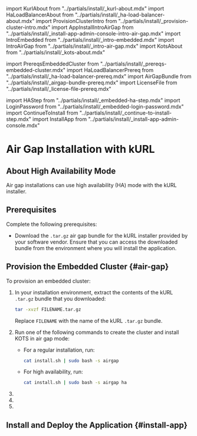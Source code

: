 import KurlAbout from "../partials/install/_kurl-about.mdx"
import HaLoadBalancerAbout from "../partials/install/_ha-load-balancer-about.mdx"
import ProvisionClusterIntro from "../partials/install/_provision-cluster-intro.mdx"
import AppInstallIntroAirGap from "../partials/install/_install-app-admin-console-intro-air-gap.mdx"
import IntroEmbedded from "../partials/install/_intro-embedded.mdx"
import IntroAirGap from "../partials/install/_intro-air-gap.mdx"
import KotsAbout from "../partials/install/_kots-about.mdx"

import PrereqsEmbeddedCluster from "../partials/install/_prereqs-embedded-cluster.mdx"
import HaLoadBalancerPrereq from "../partials/install/_ha-load-balancer-prereq.mdx"
import AirGapBundle from "../partials/install/_airgap-bundle-prereq.mdx"
import LicenseFile from "../partials/install/_license-file-prereq.mdx"

import HAStep from "../partials/install/_embedded-ha-step.mdx"
import LoginPassword from "../partials/install/_embedded-login-password.mdx"
import ContinueToInstall from "../partials/install/_continue-to-install-step.mdx"
import InstallApp from "../partials/install/_install-app-admin-console.mdx"

# Air Gap Installation with kURL

<IntroEmbedded/>

<IntroAirGap/>

<KurlAbout/>

## About High Availability Mode

Air gap installations can use high availability (HA) mode with the kURL installer.

<HaLoadBalancerAbout/>

## Prerequisites

Complete the following prerequisites:

<PrereqsEmbeddedCluster/>

<AirGapBundle/>

<LicenseFile/>

* Download the `.tar.gz` air gap bundle for the kURL installer provided by your software vendor. Ensure that you can access the downloaded bundle from the environment where you will install the application.

<HaLoadBalancerPrereq/>

## Provision the Embedded Cluster {#air-gap}

<ProvisionClusterIntro/>

<KotsAbout/>

To provision an embedded cluster:

1. In your installation environment, extract the contents of the kURL `.tar.gz` bundle that you downloaded:

   ```bash
   tar -xvzf FILENAME.tar.gz
   ```

   Replace `FILENAME` with the name of the kURL `.tar.gz` bundle.

1. Run one of the following commands to create the cluster and install KOTS in air gap mode: 

    - For a regular installation, run:

      ```bash
      cat install.sh | sudo bash -s airgap
      ```

    - For high availability, run:

      ```bash
      cat install.sh | sudo bash -s airgap ha
      ```

1. <HAStep/>

1. <LoginPassword/>

1. <ContinueToInstall/>

## Install and Deploy the Application {#install-app} 

<AppInstallIntroAirGap/>
  
<InstallApp/>